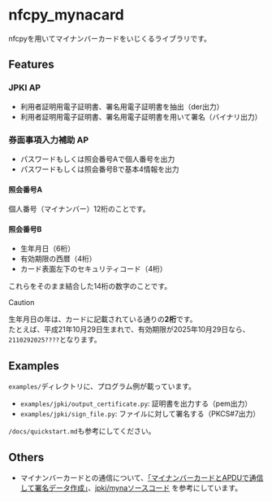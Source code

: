 # nfcpy_mynacard
nfcpyを用いてマイナンバーカードをいじくるライブラリです。

## Features
### JPKI AP
* 利用者証明用電子証明書、署名用電子証明書を抽出（der出力）
* 利用者証明用電子証明書、署名用電子証明書を用いて署名（バイナリ出力）

### 券面事項入力補助 AP
* パスワードもしくは照会番号Aで個人番号を出力
* パスワードもしくは照会番号Bで基本4情報を出力

#### 照会番号A
個人番号（マイナンバー）12桁のことです。

#### 照会番号B
* 生年月日（6桁）
* 有効期限の西暦（4桁）
* カード表面左下のセキュリティコード（4桁）

これらをそのまま結合した14桁の数字のことです。  
> [!CAUTION]
> 生年月日の年は、カードに記載されている通りの**2桁**です。  
> たとえば、平成21年10月29日生まれで、有効期限が2025年10月29日なら、`2110292025????`となります。

## Examples
`examples/`ディレクトリに、プログラム例が載っています。
* `examples/jpki/output_certificate.py`: 証明書を出力する（pem出力）
* `examples/jpki/sign_file.py`: ファイルに対して署名する（PKCS#7出力）

`/docs/quickstart.md`も参考にしてください。

## Others
* マイナンバーカードとの通信について、[「マイナンバーカードとAPDUで通信して署名データ作成」](https://tex2e.github.io/blog/protocol/jpki-mynumbercard-with-apdu)、[jpki/mynaソースコード](https://github.com/jpki/myna) を参考にしています。
